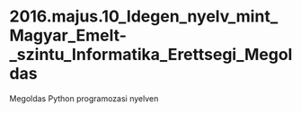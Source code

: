 # 2016.majus.10_Idegen_nyelv_mint_Magyar_Emelt-_szintu_Informatika_Erettsegi_Megoldas
Megoldas Python programozasi nyelven
